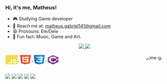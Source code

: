 ### Hi, it's me, Matheus!


- 🎮 Studying Game developer 
- 📧 Reach me at: matheus.gabriel141@gmail.com
- 😄 Pronouns: Ele/Dele
- 🎵  Fun fact: Music, Game and Art.

<div align="center">
  <a href="https://github.com/Mtheus132">
  <img height="180em" src="https://github-readme-stats.vercel.app/api?username=Mtheus132&show_icons=true&theme=tokyonight&include_all_commits=true&count_private=true"/>
  <img height="180em" src="https://github-readme-stats.vercel.app/api/top-langs/?username=Mtheus132&layout=compact&langs_count=7&theme=tokyonight"/>
</div>
  
  <div style="display: inline_block"><br>
  <img align="center" alt="Rafa-Js" height="30" width="40" src="https://raw.githubusercontent.com/devicons/devicon/master/icons/javascript/javascript-plain.svg">
  <img align="center" alt="Rafa-HTML" height="30" width="40" src="https://raw.githubusercontent.com/devicons/devicon/master/icons/html5/html5-original.svg">
  <img align="center" alt="Rafa-CSS" height="30" width="40" src="https://raw.githubusercontent.com/devicons/devicon/master/icons/css3/css3-original.svg">
  <img align="center" alt="Rafa-Csharp" height="30" width="40" src="https://raw.githubusercontent.com/devicons/devicon/master/icons/csharp/csharp-original.svg">
    
  <img align="right" alt="me-gif" height="150" style="border-radius:50px;" src="https://i.pinimg.com/originals/5c/69/f4/5c69f4fa0134711e5fddeb761976c3fb.gif">
</div>
  
   ##
  
  <div> 
    <a href="https://www.linkedin.com/in/matheus-gabriel-7772a3123/" target="_blank"><img src="https://img.shields.io/badge/-LinkedIn-%230077B5?style=for-the-badge&logo=linkedin&logoColor=white" target="_blank"></a>
    <a href = "mailto:matheus.gabriel141@gmail.com"><img src="https://img.shields.io/badge/-Gmail-%23333?style=for-the-badge&logo=gmail&logoColor=white" target="_blank"></a>
  <a href="https://www.instagram.com/matthews.gabriel151/" target="_blank"><img src="https://img.shields.io/badge/-Instagram-%23E4405F?style=for-the-badge&logo=instagram&logoColor=white" target="_blank"></a>    
     <a href="https://open.spotify.com/user/mathewsdfhdfb?si=660a7a8622ba457b&nd=1" target="_blank"><img src="https://img.shields.io/badge/Spotify-1ED760?&style=for-the-badge&logo=spotify&logoColor=white target="_blank"></a> 
     <a href="https://www.youtube.com/channel/UC0f49imEP2ywcWkFH3og_mw" target="_blank"><img src="https://img.shields.io/badge/YouTube-FF0000?style=for-the-badge&logo=youtube&logoColor=white" target="_blank"></a> 
 
       
        


       
</div>
    
  
